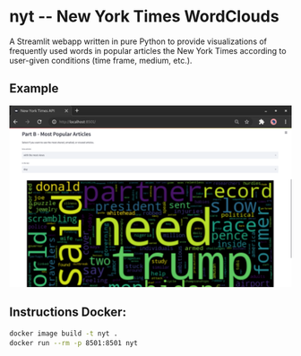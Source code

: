 # nyt -- New York Times WordClouds
A Streamlit webapp written in pure Python to provide visualizations of frequently used words in popular articles the New York Times according to user-given conditions (time frame, medium, etc.).

## Example
![Example of webapp output](/screenshot.png?raw=true "An example from July 2022")

## Instructions Docker:
```sh
docker image build -t nyt .
docker run --rm -p 8501:8501 nyt
```
